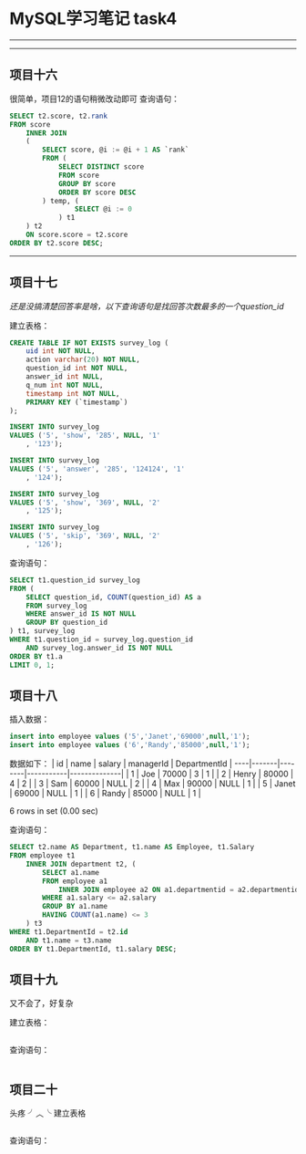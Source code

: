 # MySQL学习笔记 task4
---
---
## 项目十六


很简单，项目12的语句稍微改动即可
查询语句：
```sql
SELECT t2.score, t2.rank
FROM score
	INNER JOIN 
	(
		SELECT score, @i := @i + 1 AS `rank`
		FROM (
			SELECT DISTINCT score
			FROM score
            GROUP BY score
			ORDER BY score DESC
		) temp, (
				SELECT @i := 0
			) t1
	) t2
	ON score.score = t2.score
ORDER BY t2.score DESC;
```


---

## 项目十七

_还是没搞清楚回答率是啥，以下查询语句是找回答次数最多的一个question\_id_


建立表格：

```sql
CREATE TABLE IF NOT EXISTS survey_log (
	uid int NOT NULL,
	action varchar(20) NOT NULL,
	question_id int NOT NULL,
	answer_id int NULL,
	q_num int NOT NULL,
	timestamp int NOT NULL,
	PRIMARY KEY (`timestamp`)
);

INSERT INTO survey_log
VALUES ('5', 'show', '285', NULL, '1'
	, '123');

INSERT INTO survey_log
VALUES ('5', 'answer', '285', '124124', '1'
	, '124');

INSERT INTO survey_log
VALUES ('5', 'show', '369', NULL, '2'
	, '125');

INSERT INTO survey_log
VALUES ('5', 'skip', '369', NULL, '2'
	, '126');

```
查询语句：

```sql
SELECT t1.question_id survey_log
FROM (
	SELECT question_id, COUNT(question_id) AS a
	FROM survey_log
	WHERE answer_id IS NOT NULL
	GROUP BY question_id
) t1, survey_log
WHERE t1.question_id = survey_log.question_id
	AND survey_log.answer_id IS NOT NULL
ORDER BY t1.a
LIMIT 0, 1;

```

## 项目十八

插入数据：

```sql
insert into employee values ('5','Janet','69000',null,'1');
insert into employee values ('6','Randy','85000',null,'1');

```
数据如下：
| id | name  | salary | managerId | DepartmentId |
----|-------|--------|-----------|--------------|
|  1 | Joe   |  70000 |         3 |            1 |
|  2 | Henry |  80000 |         4 |            2 |
|  3 | Sam   |  60000 |      NULL |            2 |
|  4 | Max   |  90000 |      NULL |            1 |
|  5 | Janet |  69000 |      NULL |            1 |
|  6 | Randy |  85000 |      NULL |            1 |

6 rows in set (0.00 sec)


查询语句：
```sql
SELECT t2.name AS Department, t1.name AS Employee, t1.Salary
FROM employee t1
	INNER JOIN department t2, (
		SELECT a1.name
		FROM employee a1
			INNER JOIN employee a2 ON a1.departmentid = a2.departmentid
		WHERE a1.salary <= a2.salary
		GROUP BY a1.name
		HAVING COUNT(a1.name) <= 3
	) t3
WHERE t1.DepartmentId = t2.id
	AND t1.name = t3.name
ORDER BY t1.DepartmentId, t1.salary DESC;
```


## 项目十九
又不会了，好复杂

建立表格：

```sql


```
查询语句：

```sql

```

## 项目二十

头疼
╯︿╰
建立表格

```sql


```
查询语句：

```sql

```




























